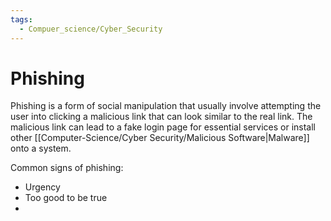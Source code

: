 ```yaml
---
tags:
  - Compuer_science/Cyber_Security
---
```

# Phishing

Phishing is a form of social manipulation that usually involve attempting the user into clicking a malicious link that can look similar to the real link. The malicious link can lead to a fake login page for essential services or install other [[Computer-Science/Cyber Security/Malicious Software|Malware]] onto a system.

Common signs of phishing:
- Urgency
- Too good to be true
-